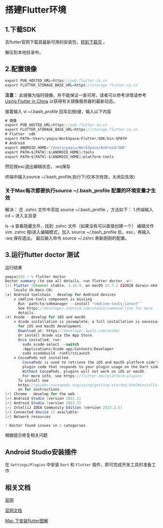 # 搭建Flutter环境

## 1.下载SDK

去flutter官网下载其最新可用的安装包，[转到下载页](https://flutter.io/sdk-archive/#macos) 。

解压到本地目录中。

## 2.配置镜像

~~~java
export PUB_HOSTED_URL=https://pub.flutter-io.cn
export FLUTTER_STORAGE_BASE_URL=https://storage.flutter-io.cn
~~~

**注意：** 此镜像为临时镜像，并不能保证一直可用，读者可以参考详情请参考 [Using Flutter in China](https://github.com/flutter/flutter/wiki/Using-Flutter-in-China) 以获得有关镜像服务器的最新动态。

接着输入 vi ~/.bash_profile 回车后按i键，输入以下内容

~~~java
# 镜像
export PUB_HOSTED_URL=https://pub.flutter-io.cn
export FLUTTER_STORAGE_BASE_URL=https://storage.flutter-io.cn
# Flutter  sdk
export PATH=/Users/yeqiu/WorkSpace/Flutter/SDK/bin:$PATH
# Android
export ANDROID_HOME="/Users/yeqiu/WorkSpace/Android/SDK" 
export PATH=${PATH}:${ANDROID_HOME}/tools
export PATH=${PATH}:${ANDROID_HOME}/platform-tools

~~~

然后按esc退出编辑状态，:wq保存

终端中输入source  ~/.bash_profile,执行下(仅本次有效，关闭后失效)

### 关于Mac每次都要执行source ~/.bash_profile 配置的环境变量才生效
解决：
在 .zshrc 文件中添加 source ~/.bash_profile ，方法如下：
1.终端输入 cd ~ 进入主目录

ls -a 查看隐藏文件，找到 .zshrc 文件（如果没有可以直接创建一个）
编辑文件 vim .zshrc 按i进入编辑模式，加入 source ~/.bash_profile 后，esc，再输入 :wq 保存退出。
最后输入命令 source ~/.zshrc 刷新刚刚的配置。



## 3.运行flutter doctor 测试

运行结果

~~~java
yeqiu@192 ~ % flutter doctor
Doctor summary (to see all details, run flutter doctor -v):
[✓] Flutter (Channel stable, 3.16.4, on macOS 12.7.1 21G920 darwin-x64,
    locale zh-Hans-CN)
[✗] Android toolchain - develop for Android devices
    ✗ cmdline-tools component is missing
      Run `path/to/sdkmanager --install "cmdline-tools;latest"`
      See https://developer.android.com/studio/command-line for more
      details.
[✗] Xcode - develop for iOS and macOS
    ✗ Xcode installation is incomplete; a full installation is necessary
      for iOS and macOS development.
      Download at: https://developer.apple.com/xcode/
      Or install Xcode via the App Store.
      Once installed, run:
        sudo xcode-select --switch
        /Applications/Xcode.app/Contents/Developer
        sudo xcodebuild -runFirstLaunch
    ✗ CocoaPods not installed.
        CocoaPods is used to retrieve the iOS and macOS platform side's
        plugin code that responds to your plugin usage on the Dart side.
        Without CocoaPods, plugins will not work on iOS or macOS.
        For more info, see https://flutter.dev/platform-plugins
      To install see
      https://guides.cocoapods.org/using/getting-started.html#installati
      on for instructions.
[✓] Chrome - develop for the web
[✓] Android Studio (version 2021.1)
[✓] Android Studio (version 2022.3)
[✓] IntelliJ IDEA Community Edition (version 2023.2.5)
[✓] Connected device (2 available)
[✓] Network resources

! Doctor found issues in 2 categories.
~~~

根据提示修复相关问题



## Android Studio安装插件

在 `Settings/Plugins` 中安装 `Dart` 和 `Flutter` 插件，即可完成开发工具的准备工作





## 相关文档

[官网](https://flutter.cn/index)

[官网文档](https://www.flutterchina.net.cn/guide/get-started/setup/system-mac.html)

[Mac 下安装flutter图解](https://www.jianshu.com/p/5b166e113543)

